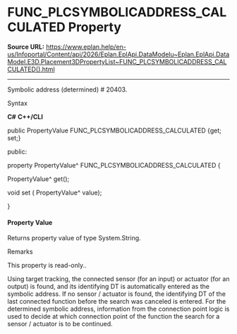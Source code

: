 # FUNC_PLCSYMBOLICADDRESS_CALCULATED Property

**Source URL:** https://www.eplan.help/en-us/Infoportal/Content/api/2026/Eplan.EplApi.DataModelu~Eplan.EplApi.DataModel.E3D.Placement3DPropertyList~FUNC_PLCSYMBOLICADDRESS_CALCULATED().html

---

Symbolic address (determined) # 20403.

Syntax

**C#**
**C++/CLI**


public PropertyValue FUNC_PLCSYMBOLICADDRESS_CALCULATED {get; set;}

public:

property PropertyValue^ FUNC_PLCSYMBOLICADDRESS_CALCULATED {

   PropertyValue^ get();

   void set (    PropertyValue^ value);

}


#### Property Value

Returns property value of type System.String.

Remarks

This property is read-only..

Using target tracking, the connected sensor (for an input) or actuator (for an output) is found, and its identifying DT is automatically entered as the symbolic address. If no sensor / actuator is found, the identifying DT of the last connected function before the search was canceled is entered. For the determined symbolic address, information from the connection point logic is used to decide at which connection point of the function the search for a sensor / actuator is to be continued.
